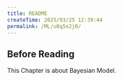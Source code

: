 ```yaml
---
title: README
createTime: 2025/03/25 12:39:44
permalink: /ML/u0q5o2j0/
---
```

## Before Reading
This Chapter is about Bayesian Model.
